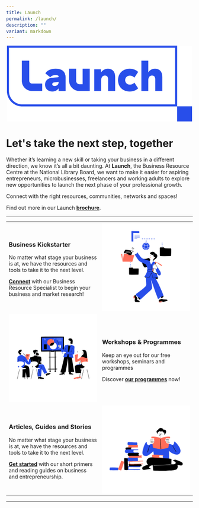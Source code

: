 ```yaml
---
title: Launch
permalink: /launch/
description: ""
variant: markdown
---
```

<center><img src="/images/launch-icons/Launch_Logo_RGB_Primary.png" style="width:500px"></center>

# Let's take the next step, together
Whether it’s learning a new skill or taking your business in a different direction, we know it’s all a bit daunting. At **Launch**, the Business Resource Centre at the National Library Board, we want to make it easier for aspiring entrepreneurs, microbusinesses, freelancers and working adults to explore new opportunities to launch the next phase of your professional growth.

Connect with the right resources, communities, networks and spaces!

Find out more in our Launch [**brochure**](/files/Launch/NLB_LAUNCH_BROCHURE_JUNE2024.pdf).

<hr>

<table>
	<tbody><tr>
		<td>
			<h3><b>Business Kickstarter</b></h3>
			<p>No matter what stage your business is at, we have the resources and tools to take it to the next level.</p>
			<p><a href="/launch/biz-kickstarter/"><b>Connect</b></a> with our Business Resource Specialist to begin your business and market research!</p>
		</td>
		<td style="width:50%"><img src="/images/launch-icons/Database-01.png" style="width:250px"></td>
	</tr>
	<tr>
		<td style="width:50%"><img src="/images/launch-icons/Programmes-Onsite-01.png" style="width:250px"></td>
		<td>
			<h3><b>Workshops &amp; Programmes</b></h3>
			<p>Keep an eye out for our free workshops, seminars and programmes</p>
			<p>Discover <a href="https://go.gov.sg/nlb-launch-programmes"><b>our programmes</b></a> now!</p>
		</td>
	</tr>
	<tr>
		<td>
			<h3><b>Articles, Guides and Stories</b></h3>
			<p>No matter what stage your business is at, we have the resources and tools to take it to the next level.</p>
			<p><a href="/launch/getting-started/entrepreneurship/"><b>Get started</b></a> with our short primers and reading guides on business and entrepreneurship.</p>
		</td>
		<td style="width:50%"><img src="/images/launch-icons/Books-01.png" style="width:250px"></td>
	</tr>
</tbody></table>

<hr>